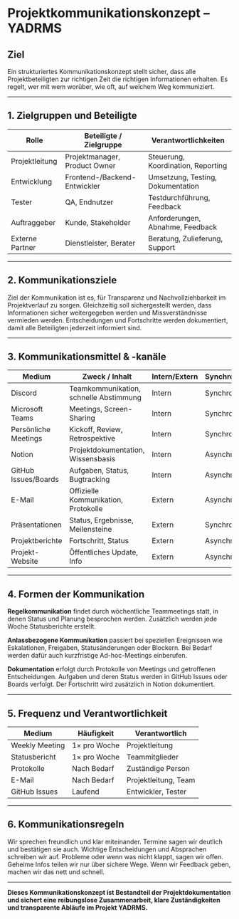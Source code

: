 # Projektkommunikationskonzept – YADRMS

## Ziel
Ein strukturiertes Kommunikationskonzept stellt sicher, dass alle Projektbeteiligten zur richtigen Zeit die richtigen Informationen erhalten. Es regelt, wer mit wem worüber, wie oft, auf welchem Weg kommuniziert.

---

## 1. Zielgruppen und Beteiligte

| Rolle                | Beteiligte / Zielgruppe         | Verantwortlichkeiten                |
|----------------------|---------------------------------|-------------------------------------|
| Projektleitung       | Projektmanager, Product Owner   | Steuerung, Koordination, Reporting  |
| Entwicklung          | Frontend-/Backend-Entwickler    | Umsetzung, Testing, Dokumentation   |
| Tester               | QA, Endnutzer                   | Testdurchführung, Feedback          |
| Auftraggeber         | Kunde, Stakeholder              | Anforderungen, Abnahme, Feedback    |
| Externe Partner      | Dienstleister, Berater          | Beratung, Zulieferung, Support      |

---

## 2. Kommunikationsziele

Ziel der Kommunikation ist es, für Transparenz und Nachvollziehbarkeit im Projektverlauf zu sorgen. Gleichzeitig soll sichergestellt werden, dass Informationen sicher weitergegeben werden und Missverständnisse vermieden werden. Entscheidungen und Fortschritte werden dokumentiert, damit alle Beteiligten jederzeit informiert sind.

---

## 3. Kommunikationsmittel & -kanäle

| Medium                | Zweck / Inhalt                  | Intern/Extern | Synchron/Asynchron |
|-----------------------|---------------------------------|--------------|--------------------|
| Discord         | Teamkommunikation, schnelle Abstimmung | Intern       | Synchron/Async     |
| Microsoft Teams       | Meetings, Screen-Sharing        | Intern        | Synchron           |
| Persönliche Meetings  | Kickoff, Review, Retrospektive  | Intern        | Synchron           |
| Notion                | Projektdokumentation, Wissensbasis | Intern    | Asynchron          |
| GitHub Issues/Boards  | Aufgaben, Status, Bugtracking   | Intern        | Asynchron          |
| E-Mail                | Offizielle Kommunikation, Protokolle | Extern   | Asynchron          |
| Präsentationen        | Status, Ergebnisse, Meilensteine| Extern        | Synchron           |
| Projektberichte       | Fortschritt, Status             | Extern        | Asynchron          |
| Projekt-Website       | Öffentliches Update, Info        | Extern        | Asynchron          |

---

## 4. Formen der Kommunikation

**Regelkommunikation** findet durch wöchentliche Teammeetings statt, in denen Status und Planung besprochen werden. Zusätzlich werden jede Woche Statusberichte erstellt.

**Anlassbezogene Kommunikation** passiert bei speziellen Ereignissen wie Eskalationen, Freigaben, Statusänderungen oder Blockern. Bei Bedarf werden dafür auch kurzfristige Ad-hoc-Meetings einberufen.

**Dokumentation** erfolgt durch Protokolle von Meetings und getroffenen Entscheidungen. Aufgaben und deren Status werden in GitHub Issues oder Boards verfolgt. Der Fortschritt wird zusätzlich in Notion dokumentiert.

---

## 5. Frequenz und Verantwortlichkeit

| Medium           | Häufigkeit         | Verantwortlich         |
|------------------|--------------------|------------------------|
| Weekly Meeting   | 1× pro Woche       | Projektleitung         |
| Statusbericht    | 1× pro Woche       | Teammitglieder         |
| Protokolle       | Nach Bedarf        | Zuständige Person      |
| E-Mail           | Nach Bedarf        | Projektleitung, Team   |
| GitHub Issues    | Laufend            | Entwickler, Tester     |

---

## 6. Kommunikationsregeln

Wir sprechen freundlich und klar miteinander. Termine sagen wir deutlich und bestätigen sie auch. Wichtige Entscheidungen und Absprachen schreiben wir auf. Probleme oder wenn was nicht klappt, sagen wir offen. Geheime Infos teilen wir nur über sichere Wege. Wenn wir Feedback geben, machen wir das nett und schnell.

---

**Dieses Kommunikationskonzept ist Bestandteil der Projektdokumentation und sichert eine reibungslose Zusammenarbeit, klare Zuständigkeiten und transparente Abläufe im Projekt YADRMS.** 